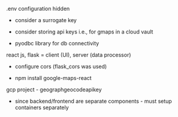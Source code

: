 .env configuration hidden

- consider a surrogate key

- consider storing api keys i.e., for gmaps in a cloud vault

- pyodbc library for db connectivity

react js, flask = client (UI), server (data processor)

- configure cors (flask_cors was used)

- npm install google-maps-react 

gcp project - geographgeocodeapikey

- since backend/frontend are separate components - must setup containers separately